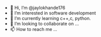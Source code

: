 - 👋 Hi, I’m @jaylokhande176
- 👀 I’m interested in software development 
- 🌱 I’m currently learning c++,c, python. 
- 💞️ I’m looking to collaborate on ...
- 📫 How to reach me ...

<!---
jaylokhande176/jaylokhande176 is a ✨ special ✨ repository because its `README.md` (this file) appears on your GitHub profile.
You can click the Preview link to take a look at your changes.
--->
